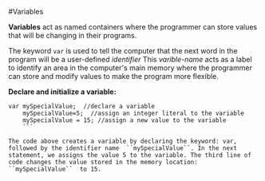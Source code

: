 #Variables

**Variables** act as named containers where the programmer can store values that will be changing in their programs.

The keyword ```var``` is used to tell the computer that the next word in the program will be a user-defined *identifier*  This *varible-name* acts as a label to identify an area in the computer's main memory where the programmer can store and modify values to make the program more flexible. 

**Declare and initialize a variable:**

```
var mySpecialValue;  //declare a variable
    mySpecialValue=5;  //assign an integer literal to the variable
    mySpecialValue = 15; //assign a new value to the variable
    ```

The code above creates a variable by declaring the keyword: var, followed by the identifier name  ``mySpecialValue``. In the next statement, we assigns the value 5 to the variable. The third line of code changes the value stored in the memory location: ``mySpecialValue``  to 15.  